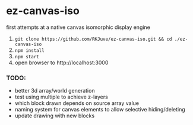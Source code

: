ez-canvas-iso
=============

first attempts at a native canvas isomorphic display engine

1. ```git clone https://github.com/RKJuve/ez-canvas-iso.git && cd ./ez-canvas-iso```
2. ```npm install```
3. ```npm start```
4. open browser to http://localhost:3000


### TODO:
- better 3d array/world generation
- test using multiple <canvas> to achieve z-layers
- which block drawn depends on source array value
- naming system for canvas elements to allow selective hiding/deleting
- update drawing with new blocks
